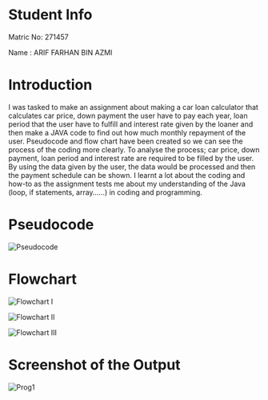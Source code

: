 # Student Info

Matric No: 271457

Name : ARIF FARHAN BIN AZMI

# Introduction


I was tasked to make an assignment about making a car loan calculator that calculates car price, down payment the user have to pay each year, loan period that the user have to fulfill and interest rate given by the loaner and then make a JAVA code to find out how much monthly repayment of the user. Pseudocode and flow chart have been created so we can see the process of the coding more clearly. To analyse the process; car price, down payment, loan period and interest rate are required to be filled by the user. By using the data given by the user, the data would be processed and then the payment schedule can be shown. I learnt a lot about the coding and how-to as the assignment tests me about my understanding of the Java (loop, if statements, array…...) in coding and programming.

# Pseudocode


![Pseudocode](https://user-images.githubusercontent.com/55502136/68549690-ffd2bc00-0435-11ea-8267-12315cd6c6f5.PNG)

# Flowchart


![Flowchart I](https://user-images.githubusercontent.com/55502136/68549694-0a8d5100-0436-11ea-9787-d7aec9ecb705.png)

![Flowchart II](https://user-images.githubusercontent.com/55502136/68549696-0f520500-0436-11ea-99f9-bc6ad5fa4a9b.png)

![Flowchart III](https://user-images.githubusercontent.com/55502136/68549697-12e58c00-0436-11ea-9db0-678d55cb6775.png)

# Screenshot of the Output

![Prog1](https://user-images.githubusercontent.com/55502136/68549733-78397d00-0436-11ea-9200-c94428ccf5f2.PNG)




		
